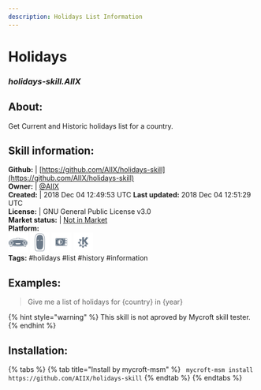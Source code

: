 ```yaml
---    
description: Holidays List Information  
---    
```

# Holidays  
### _holidays-skill.AIIX_  
## About:  
Get Current and Historic holidays list for a country.

## Skill information:  
**Github:** | [https://github.com/AIIX/holidays-skill](https://github.com/AIIX/holidays-skill)  
**Owner:** | [@AIIX](https://github.com/AIIX)  
**Created:** | 2018 Dec 04 12:49:53 UTC  **Last updated:** 2018 Dec 04 12:51:29 UTC  
**License:** | GNU General Public License v3.0  
**Market status:** | [Not in Market](https://market.mycroft.ai/skill/)  
**Platform:**  
 ![](../.gitbook/assets/mark-1-icon.png)  ![](../.gitbook/assets/mark-2-icon.png)  ![](../.gitbook/assets/picroft-icon.png)  ![](../.gitbook/assets/kde.png)   
**Tags:** \#holidays \#list \#history \#information   
## Examples:  
> Give me a list of holidays for {country} in {year}  
  
{% hint style="warning" %}
This skill is not aproved by Mycroft skill tester.
{% endhint %}
    
## Installation:  
{% tabs %}
{% tab title="Install by mycroft-msm" %}
``` mycroft-msm install https://github.com/AIIX/holidays-skill```
{% endtab %}
  {% endtabs %}
  